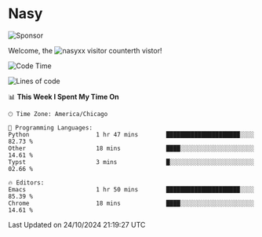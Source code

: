 # Nasy

<!--
<p align="center">
<img height="200" src="https://github-readme-stats.vercel.app/api?username=nasyxx&count_private=true&show_icons=true&theme=dracula&include_all_commits=true"/>
<img height="200" src="https://github-readme-stats.vercel.app/api/top-langs/?username=nasyxx&theme=dracula&hide=html,jupyter+notebook&count_private=true&show_icons=true"/>
</p>

  
----------------
-->

![Sponsor](https://img.shields.io/static/v1.svg?label=Sponsor&message=%E2%9D%A4&logo=GitHub&style=flat&color=pink)
 
Welcome, the ![nasyxx visitor counter](https://count.getloli.com/get/@nasyxx?theme=rule34)th vistor!
 
<!--START_SECTION:waka-->
![Code Time](http://img.shields.io/badge/Code%20Time-4%2C699%20hrs%2016%20mins-blue)

![Lines of code](https://img.shields.io/badge/From%20Hello%20World%20I%27ve%20Written-6.3%20million%20lines%20of%20code-blue)

📊 **This Week I Spent My Time On** 

```text
🕑︎ Time Zone: America/Chicago

💬 Programming Languages: 
Python                   1 hr 47 mins        █████████████████████░░░░   82.73 % 
Other                    18 mins             ████░░░░░░░░░░░░░░░░░░░░░   14.61 % 
Typst                    3 mins              █░░░░░░░░░░░░░░░░░░░░░░░░   02.66 % 

🔥 Editors: 
Emacs                    1 hr 50 mins        █████████████████████░░░░   85.39 % 
Chrome                   18 mins             ████░░░░░░░░░░░░░░░░░░░░░   14.61 % 
```


 Last Updated on 24/10/2024 21:19:27 UTC
<!--END_SECTION:waka-->

<!-- ![visitors](https://visitor-badge.laobi.icu/badge?page_id=nasyxx.nasyxx) -->
